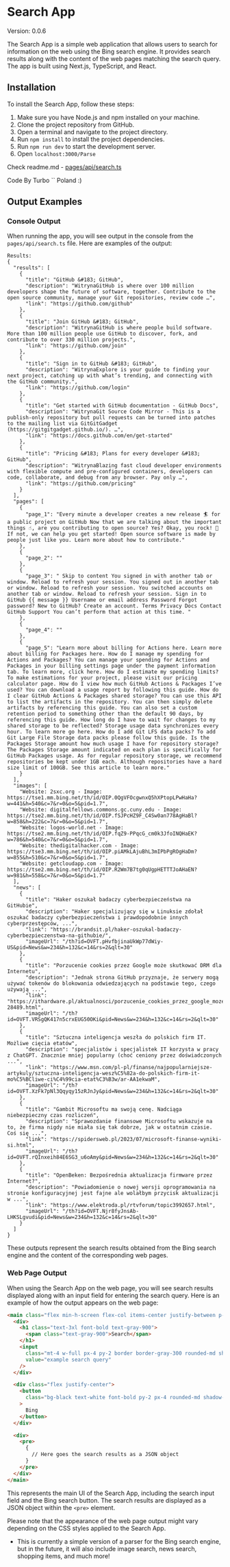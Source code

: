 # Search App



Version: 0.0.6

The Search App is a simple web application that allows users to search for information on the web using the Bing search engine. It provides search results along with the content of the web pages matching the search query. The app is built using Next.js, TypeScript, and React.

## Installation

To install the Search App, follow these steps:
1. Make sure you have Node.js and npm installed on your machine.
2. Clone the project repository from GitHub.
3. Open a terminal and navigate to the project directory.
4. Run `npm install` to install the project dependencies.
5. Run `npm run dev` to start the development server.
6. Open `localhost:3000/Parse` 

Check readme.md - [pages/api/search.ts](https://github.com/Turbo1337GS/parser/tree/main/pages/api)

Code By Turbo ``
Poland :)


## Output Examples

### Console Output

When running the app, you will see output in the console from the `pages/api/search.ts` file. Here are examples of the output:

```Example results for Github
Results:
{
  "results": [
    {
      "title": "GitHub &#183; GitHub",
      "description": "WitrynaGitHub is where over 100 million developers shape the future of software, together. Contribute to the open source community, manage your Git repositories, review code …",
      "link": "https://github.com/github"
    },
    {
      "title": "Join GitHub &#183; GitHub",
      "description": "WitrynaGitHub is where people build software. More than 100 million people use GitHub to discover, fork, and contribute to over 330 million projects.",
      "link": "https://github.com/join"
    },
    {
      "title": "Sign in to GitHub &#183; GitHub",
      "description": "WitrynaExplore is your guide to finding your next project, catching up with what’s trending, and connecting with the GitHub community.",
      "link": "https://github.com/login"
    },
    {
      "title": "Get started with GitHub documentation - GitHub Docs",
      "description": "WitrynaGit Source Code Mirror - This is a publish-only repository but pull requests can be turned into patches to the mailing list via GitGitGadget (https://gitgitgadget.github.io/). …",
      "link": "https://docs.github.com/en/get-started"
    },
    {
      "title": "Pricing &#183; Plans for every developer &#183; GitHub",
      "description": "WitrynaBlazing fast cloud developer environments with flexible compute and pre-configured containers, developers can code, collaborate, and debug from any browser. Pay only …",
      "link": "https://github.com/pricing"
    }
  ],
  "pages": [
    {
      "page_1": "Every minute a developer creates a new release 🏄 for a public project on GitHub Now that we are talking about the important things ☝️, are you contributing to open source? Yes? Okay, you rock! 🎸 If not, we can help you get started! Open source software is made by people just like you. Learn more about how to contribute."
    },
    {
      "page_2": ""
    },
    {
      "page_3": " Skip to content You signed in with another tab or window. Reload to refresh your session. You signed out in another tab or window. Reload to refresh your session. You switched accounts on another tab or window. Reload to refresh your session. Sign in to GitHub {{ message }} Username or email address Password Forgot password? New to GitHub? Create an account. Terms Privacy Docs Contact GitHub Support You can’t perform that action at this time. "
    },
    {
      "page_4": ""
    },
    {
      "page_5": "Learn more about billing for Actions here. Learn more about billing for Packages here. How do I manage my spending for Actions and Packages? You can manage your spending for Actions and Packages in your billing settings page under the payment information tab. To learn more, click here. How do I estimate my spending limits? To make estimations for your project, please visit our pricing calculator page. How do I view how much GitHub Actions & Packages I’ve used? You can download a usage report by following this guide. How do I clear GitHub Actions & Packages shared storage? You can use this API to list the artifacts in the repository. You can then simply delete artifacts by referencing this guide. You can also set a custom retention period to something other than the default 90 days, by referencing this guide. How long do I have to wait for changes to my shared storage to be reflected? Storage usage data synchronizes every hour. To learn more go here. How do I add Git LFS data packs? To add Git Large File Storage data packs please follow this guide. Is the Packages Storage amount how much usage I have for repository storage? The Packages Storage amount indicated on each plan is specifically for GitHub Packages usage. As for regular repository storage, we recommend repositories be kept under 1GB each. Although repositories have a hard size limit of 100GB. See this article to learn more."
    }
  ],
  "images": [
    "Website: 2sxc.org - Image: https://tse1.mm.bing.net/th/id/OIP.0QgVFOcgwnxQ5hXPtopLPwHaHa?w=441&h=540&c=7&r=0&o=5&pid=1.7",
    "Website: digitalfellows.commons.gc.cuny.edu - Image: https://tse2.mm.bing.net/th/id/OIP.fSJPcHZ9F_C4Sw0an778AgHaBl?w=858&h=222&c=7&r=0&o=5&pid=1.7",
    "Website: logos-world.net - Image: https://tse2.mm.bing.net/th/id/OIP.fqZ9-PPqcG_cm0k3JfoINQHaEK?w=786&h=540&c=7&r=0&o=5&pid=1.7",
    "Website: thedigitalhacker.com - Image: https://tse3.mm.bing.net/th/id/OIP.piAMkLAjuBhL3mIPbPgROgHaDm?w=855&h=510&c=7&r=0&o=5&pid=1.7",
    "Website: getcloudapp.com - Image: https://tse2.mm.bing.net/th/id/OIP.R2Wm7B7tg0qUgpHETTTJoAHaEN?w=981&h=558&c=7&r=0&o=5&pid=1.7"
  ],
  "news": [
    {
      "title": "Haker oszukał badaczy cyberbezpieczeństwa na GitHubie",
      "description": "Haker specjalizujący się w Linuksie zdołał oszukać badaczy cyberbezpieczeństwa i prawdopodobnie innych cyberprzestępców, ...",
      "link": "https://brandsit.pl/haker-oszukal-badaczy-cyberbezpieczenstwa-na-githubie/",
      "imageUrl": "/th?id=OVFT.pHvfbjinaUkWp77dWiy-US&pid=News&w=234&h=132&c=14&rs=2&qlt=30"
    },
    {
      "title": "Porzucenie cookies przez Google może skutkować DRM dla Internetu",
      "description": "Jednak strona GitHub przyznaje, że serwery mogą używać tokenów do blokowania odwiedzających na podstawie tego, czego używają ...",
      "link": "https://ithardware.pl/aktualnosci/porzucenie_cookies_przez_google_moze_skutkowac_drm_dla_internetu-28489.html",
      "imageUrl": "/th?id=OVFT.VRSgQK417n5crxEUG50OKi&pid=News&w=234&h=132&c=14&rs=2&qlt=30"
    },
    {
      "title": "Sztuczna inteligencja weszła do polskich firm IT. Możliwe cięcia etatów",
      "description": "specjalistów i specjalistek IT korzysta w pracy z ChatGPT. Znacznie mniej popularny (choć ceniony przez doświadczonych ...",
      "link": "https://www.msn.com/pl-pl/finanse/najpopularniejsze-artykuly/sztuczna-inteligencja-wesz%C5%82a-do-polskich-firm-it-mo%C5%BCliwe-ci%C4%99cia-etat%C3%B3w/ar-AA1ekwaM",
      "imageUrl": "/th?id=OVFT.XzFk7pNl3Qqyqy15zRJnJy&pid=News&w=234&h=132&c=14&rs=2&qlt=30"
    },
    {
      "title": "Gambit Microsoftu ma swoją cenę. Nadciąga niebezpieczny czas rozliczeń",
      "description": "Sprawozdanie finansowe Microsoftu wskazuje na to, że firma nigdy nie miała się tak dobrze, jak w ostatnim czasie. Coś się ...",
      "link": "https://spidersweb.pl/2023/07/microsoft-finanse-wyniki-si.html",
      "imageUrl": "/th?id=OVFT.rQInxeih84E6SG3_u6oAmy&pid=News&w=234&h=132&c=14&rs=2&qlt=30"
    },
    {
      "title": "OpenBeken: Bezpośrednia aktualizacja firmware przez Internet?",
      "description": "Powiadomienie o nowej wersji oprogramowania na stronie konfiguracyjnej jest fajne ale wolałbym przycisk aktualizacji w ...",
      "link": "https://www.elektroda.pl/rtvforum/topic3992657.html",
      "imageUrl": "/th?id=OVFT.Njr8fyJnsAb-LHKSLgvudi&pid=News&w=234&h=132&c=14&rs=2&qlt=30"
    }
  ]
}
```

These outputs represent the search results obtained from the Bing search engine and the content of the corresponding web pages.

### Web Page Output

When using the Search App on the web page, you will see search results displayed along with an input field for entering the search query. Here is an example of how the output appears on the web page:

```html
<main class="flex min-h-screen flex-col items-center justify-between p-24">
  <div>
    <h1 class="text-3xl font-bold text-gray-900">
      <span class="text-gray-900">Search</span>
    </h1>
    <input
      class="mt-4 w-full px-4 py-2 border border-gray-300 rounded-md shadow-sm focus:outline-none focus:ring-2 focus:ring-gray-900 focus:border-transparent bg-black"
      value="example search query"
    />
  </div>

  <div class="flex justify-center">
    <button
      class="bg-black text-white font-bold py-2 px-4 rounded-md shadow-sm hover:bg-gray-100 focus:outline-none focus:ring-2 focus:ring-offset-2 focus:ring-offset-gray-900 focus:ring-white"
    >
      Bing
    </button>
  </div>

  <div>
    <pre>
      {
        // Here goes the search results as a JSON object
      }
    </pre>
  </div>
</main>
```

This represents the main UI of the Search App, including the search input field and the Bing search button. The search results are displayed as a JSON object within the `<pre>` element.

Please note that the appearance of the web page output might vary depending on the CSS styles applied to the Search App.


* This is currently a simple version of a parser for the Bing search engine, but in the future, it will also include image search, news search, shopping items, and much more!
